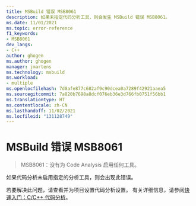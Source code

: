 ```yaml
---
title: MSBuild 错误 MSB8061
description: 如果未指定代码分析工具，则会发生 MSBuild 错误 MSB8061。
ms.date: 11/01/2021
ms.topic: error-reference
f1_keywords:
- MSB8061
dev_langs:
- C++
author: ghogen
ms.author: ghogen
manager: jmartens
ms.technology: msbuild
ms.workload:
- multiple
ms.openlocfilehash: 7d0afe877c682af9c90dcea0a7289f42921aaea5
ms.sourcegitcommit: 7a820b7698a8dcf076eb36e3d766fb0751f56bb1
ms.translationtype: HT
ms.contentlocale: zh-CN
ms.lasthandoff: 11/02/2021
ms.locfileid: "131128749"
---
```

# <a name="msbuild-error-msb8061"></a>MSBuild 错误 MSB8061

> MSB8061：没有为 Code Analysis 启用任何工具。

如果代码分析未启用指定的分析工具，则会出现此错误。

若要解决此问题，请查看并为项目设置代码分析设置。 有关详细信息，请参阅[快速入门：C/C++ 代码分析](/cpp/code-quality/quick-start-code-analysis-for-c-cpp)。
